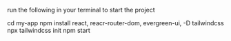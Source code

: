 run the following in your terminal to start the project

cd my-app
npm install react, reacr-router-dom, evergreen-ui, -D tailwindcss npx tailwindcss init
npm start

